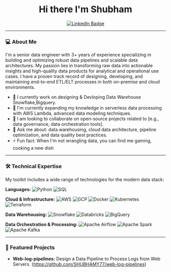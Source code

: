 <!--
**_Note: GitHub will automatically render this special README.md on your profile page._**
-->

<h1 align="center">Hi there I'm Shubham</h1>

<p align="center">
  <a href="https://www.linkedin.com/in/shubham-ramesh-yajurvedi/">
    <img src="https://img.shields.io/badge/-LinkedIn-blue?style=for-the-badge&logo=linkedin&logoColor=white" alt="LinkedIn Badge"/>
  </a>
</p>

---

### 💻 About Me
I'm a senior data engineer with 3+ years of experience specializing in building and optimizing robust data pipelines and scalable data architectures. My passion lies in transforming raw data into actionable insights and high-quality data products for analytical and operational use cases. I have a proven track record of designing, developing, and maintaining end-to-end ETL/ELT processes in both on-premise and cloud environments.

*   🔭 I currently work on designing & Devloping Data Warehouse Snowflake,Bigquery.
*   🌱 I'm currently expanding my knowledge in serverless data processing with AWS Lambda, advanced data modeling techniques.
*   👯 I am looking to collaborate on open-source projects related to [e.g., data governance, data orchestration tools].
*   💬 Ask me about: data warehousing, cloud data architecture, pipeline optimization, and data quality best practices.
*   ⚡ Fun fact: When I'm not wrangling data, you can find me gaming, cooking a new dish

---

### 🛠️ Technical Expertise
My toolkit includes a wide range of technologies for the modern data stack:

**Languages:**
![Python](https://img.shields.io/badge/Python-3670A0?style=for-the-badge&logo=python&logoColor=ffdd54)
![SQL](https://img.shields.io/badge/SQL-4479A1?style=for-the-badge&logo=mysql&logoColor=white)


**Cloud & Infrastructure:**
![AWS](https://img.shields.io/badge/AWS-232F3E?style=for-the-badge&logo=amazon-aws&logoColor=white)
![GCP](https://img.shields.io/badge/GCP-4285F4?style=for-the-badge&logo=google-cloud&logoColor=white)
![Docker](https://img.shields.io/badge/Docker-2496ED?style=for-the-badge&logo=docker&logoColor=white)
![Kubernetes](https://img.shields.io/badge/Kubernetes-326CE5?style=for-the-badge&logo=kubernetes&logoColor=white)
![Terraform](https://img.shields.io/badge/Terraform-7B42BC?style=for-the-badge&logo=terraform&logoColor=white)

**Data Warehousing:**
![Snowflake](https://img.shields.io/badge/Snowflake-28a7e0?style=for-the-badge&logo=snowflake&logoColor=white)
![Databricks](https://img.shields.io/badge/Databricks-FF3621?style=for-the-badge&logo=databricks&logoColor=white)
![BigQuery](https://img.shields.io/badge/BigQuery-4285F4?style=for-the-badge&logo=google-bigquery&logoColor=white)

**Data Orchestration & Processing:**
![Apache Airflow](https://img.shields.io/badge/Apache%20Airflow-017997?style=for-the-badge&logo=apache-airflow&logoColor=white)
![Apache Spark](https://img.shields.io/badge/Apache%20Spark-E25A1C?style=for-the-badge&logo=apache-spark&logoColor=white)
![Apache Kafka](https://img.shields.io/badge/Apache%20Kafka-231F20?style=for-the-badge&logo=apache-kafka&logoColor=white)

---

### 🚀 Featured Projects
*   **Web-log-pipelines:** Design a Data Pipeline to Process Logs from Web Servers. (https://github.com/SHUBHAMY77/web-log-pipelines)



